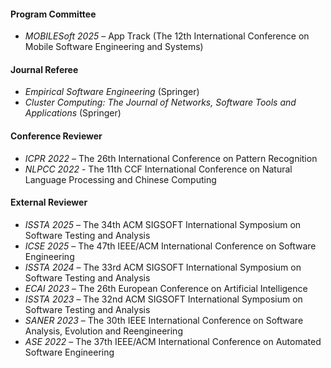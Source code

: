#### Program Committee

- *MOBILESoft 2025* – App Track (The 12th International Conference on Mobile Software Engineering and Systems)


#### Journal Referee

- *Empirical Software Engineering* (Springer)
- *Cluster Computing: The Journal of Networks, Software Tools and Applications* (Springer)

#### Conference Reviewer

- *ICPR 2022* – The 26th International Conference on Pattern Recognition
- *NLPCC 2022* - The 11th CCF International Conference on Natural Language Processing and Chinese Computing

#### External Reviewer

- *ISSTA 2025* – The 34th ACM SIGSOFT International Symposium on Software Testing and Analysis
- *ICSE 2025* – The 47th IEEE/ACM International Conference on Software Engineering
- *ISSTA 2024* – The 33rd ACM SIGSOFT International Symposium on Software Testing and Analysis
- *ECAI 2023* – The 26th European Conference on Artificial Intelligence
- *ISSTA 2023* – The 32nd ACM SIGSOFT International Symposium on Software Testing and Analysis
- *SANER 2023* – The 30th IEEE International Conference on Software Analysis, Evolution and Reengineering
- *ASE 2022* – The 37th IEEE/ACM International Conference on Automated Software Engineering
